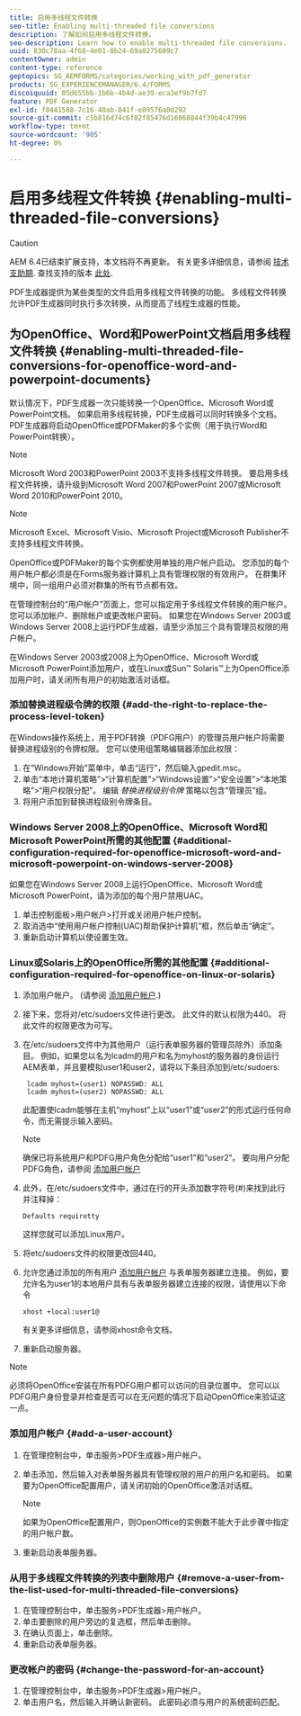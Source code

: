 ```yaml
---
title: 启用多线程文件转换
seo-title: Enabling multi-threaded file conversions
description: 了解如何启用多线程文件转换。
seo-description: Learn how to enable multi-threaded file conversions.
uuid: 830c78aa-4f68-4e01-8b24-69a0275689c7
contentOwner: admin
content-type: reference
geptopics: SG_AEMFORMS/categories/working_with_pdf_generator
products: SG_EXPERIENCEMANAGER/6.4/FORMS
discoiquuid: 85d655bb-1b6b-4b4d-ae39-eca3ef9b7fd7
feature: PDF Generator
exl-id: f0441588-7c16-40ab-841f-e89576a0d292
source-git-commit: c5b816d74c6f02f85476d16868844f39b4c47996
workflow-type: tm+mt
source-wordcount: '905'
ht-degree: 0%

---
```


# 启用多线程文件转换 {#enabling-multi-threaded-file-conversions}

>[!CAUTION]
>
>AEM 6.4已结束扩展支持，本文档将不再更新。 有关更多详细信息，请参阅 [技术支助期](https://helpx.adobe.com/cn/support/programs/eol-matrix.html). 查找支持的版本 [此处](https://experienceleague.adobe.com/docs/).

PDF生成器提供为某些类型的文件启用多线程文件转换的功能。 多线程文件转换允许PDF生成器同时执行多次转换，从而提高了线程生成器的性能。

## 为OpenOffice、Word和PowerPoint文档启用多线程文件转换 {#enabling-multi-threaded-file-conversions-for-openoffice-word-and-powerpoint-documents}

默认情况下，PDF生成器一次只能转换一个OpenOffice、Microsoft Word或PowerPoint文档。 如果启用多线程转换，PDF生成器可以同时转换多个文档。 PDF生成器将启动OpenOffice或PDFMaker的多个实例（用于执行Word和PowerPoint转换）。

>[!NOTE]
>
>Microsoft Word 2003和PowerPoint 2003不支持多线程文件转换。 要启用多线程文件转换，请升级到Microsoft Word 2007和PowerPoint 2007或Microsoft Word 2010和PowerPoint 2010。

>[!NOTE]
>
>Microsoft Excel、Microsoft Visio、Microsoft Project或Microsoft Publisher不支持多线程文件转换。

OpenOffice或PDFMaker的每个实例都使用单独的用户帐户启动。 您添加的每个用户帐户都必须是在Forms服务器计算机上具有管理权限的有效用户。 在群集环境中，同一组用户必须对群集的所有节点都有效。

在管理控制台的“用户帐户”页面上，您可以指定用于多线程文件转换的用户帐户。 您可以添加帐户、删除帐户或更改帐户密码。 如果您在Windows Server 2003或Windows Server 2008上运行PDF生成器，请至少添加三个具有管理员权限的用户帐户。

在Windows Server 2003或2008上为OpenOffice、Microsoft Word或Microsoft PowerPoint添加用户，或在Linux或Sun™ Solaris™上为OpenOffice添加用户时，请关闭所有用户的初始激活对话框。

### 添加替换进程级令牌的权限 {#add-the-right-to-replace-the-process-level-token}

在Windows操作系统上，用于PDF转换（PDFG用户）的管理员用户帐户将需要替换进程级别的令牌权限。 您可以使用组策略编辑器添加此权限：

1. 在“Windows开始”菜单中，单击“运行”，然后输入gpedit.msc。
1. 单击“本地计算机策略”>“计算机配置”>“Windows设置”>“安全设置”>“本地策略”>“用户权限分配”。 编辑 *替换进程级别令牌* 策略以包含“管理员”组。
1. 将用户添加到替换进程级别令牌条目。

### Windows Server 2008上的OpenOffice、Microsoft Word和Microsoft PowerPoint所需的其他配置 {#additional-configuration-required-for-openoffice-microsoft-word-and-microsoft-powerpoint-on-windows-server-2008}

如果您在Windows Server 2008上运行OpenOffice、Microsoft Word或Microsoft PowerPoint，请为添加的每个用户禁用UAC。

1. 单击控制面板>用户帐户>打开或关闭用户帐户控制。
1. 取消选中“使用用户帐户控制(UAC)帮助保护计算机”框，然后单击“确定”。
1. 重新启动计算机以使设置生效。

### Linux或Solaris上的OpenOffice所需的其他配置 {#additional-configuration-required-for-openoffice-on-linux-or-solaris}

1. 添加用户帐户。 (请参阅 [添加用户帐户](enabling-multi-threaded-file-conversions.md#add-a-user-account).)
1. 接下来，您将对/etc/sudoers文件进行更改。 此文件的默认权限为440。 将此文件的权限更改为可写。
1. 在/etc/sudoers文件中为其他用户（运行表单服务器的管理员除外）添加条目。 例如，如果您以名为lcadm的用户和名为myhost的服务器的身份运行AEM表单，并且要模拟user1和user2，请将以下条目添加到/etc/sudoers:

   ```as3
    lcadm myhost=(user1) NOPASSWD: ALL 
    lcadm myhost=(user2) NOPASSWD: ALL
   ```

   此配置使lcadm能够在主机“myhost”上以“user1”或“user2”的形式运行任何命令，而无需提示输入密码。

   >[!NOTE]
   >
   >确保已将系统用户和PDFG用户角色分配给“user1”和“user2”。 要向用户分配PDFG角色，请参阅 [添加用户帐户](enabling-multi-threaded-file-conversions.md#add-a-user-account)

1. 此外，在/etc/sudoers文件中，通过在行的开头添加数字符号(#)来找到此行并注释掉：

   ```as3
   Defaults requiretty
   ```

   这样您就可以添加Linux用户。

1. 将etc/sudoers文件的权限更改回440。
1. 允许您通过添加的所有用户 [添加用户帐户](enabling-multi-threaded-file-conversions.md#add-a-user-account) 与表单服务器建立连接。 例如，要允许名为user1的本地用户具有与表单服务器建立连接的权限，请使用以下命令

   `xhost +local:user1@`

   有关更多详细信息，请参阅xhost命令文档。

1. 重新启动服务器。

>[!NOTE]
>
>必须将OpenOffice安装在所有PDFG用户都可以访问的目录位置中。 您可以以PDFG用户身份登录并检查是否可以在无问题的情况下启动OpenOffice来验证这一点。

### 添加用户帐户 {#add-a-user-account}

1. 在管理控制台中，单击服务>PDF生成器>用户帐户。
1. 单击添加，然后输入对表单服务器具有管理权限的用户的用户名和密码。 如果要为OpenOffice配置用户，请关闭初始的OpenOffice激活对话框。

   >[!NOTE]
   >
   >如果为OpenOffice配置用户，则OpenOffice的实例数不能大于此步骤中指定的用户帐户数。

1. 重新启动表单服务器。

### 从用于多线程文件转换的列表中删除用户 {#remove-a-user-from-the-list-used-for-multi-threaded-file-conversions}

1. 在管理控制台中，单击服务>PDF生成器>用户帐户。
1. 单击要删除的用户旁边的复选框，然后单击删除。
1. 在确认页面上，单击删除。
1. 重新启动表单服务器。

### 更改帐户的密码 {#change-the-password-for-an-account}

1. 在管理控制台中，单击服务>PDF生成器>用户帐户。
1. 单击用户名，然后输入并确认新密码。 此密码必须与用户的系统密码匹配。
